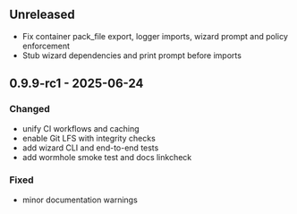 ## Unreleased
- Fix container pack_file export, logger imports, wizard prompt and policy enforcement
- Stub wizard dependencies and print prompt before imports

## 0.9.9-rc1 - 2025-06-24
### Changed
- unify CI workflows and caching
- enable Git LFS with integrity checks
- add wizard CLI and end-to-end tests
- add wormhole smoke test and docs linkcheck
### Fixed
- minor documentation warnings
